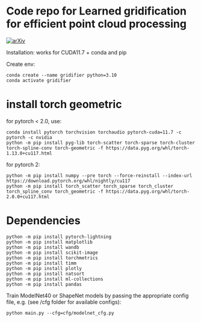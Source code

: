 # Code repo for Learned gridification for efficient point cloud processing

[![arXiv](https://img.shields.io/badge/arXiv-2307.14354-b31b1b.svg)](https://arxiv.org/pdf/2307.14354)

Installation: works for CUDA11.7 + conda and pip

Create env:
```
conda create --name gridifier python=3.10
conda activate gridifier
```

# install torch geometric

for pytorch < 2.0, use:

```
conda install pytorch torchvision torchaudio pytorch-cuda=11.7 -c pytorch -c nvidia
python -m pip install pyg-lib torch-scatter torch-sparse torch-cluster torch-spline-conv torch-geometric -f https://data.pyg.org/whl/torch-1.13.0+cu117.html
```

for pytorch 2:
```
python -m pip install numpy --pre torch --force-reinstall --index-url https://download.pytorch.org/whl/nightly/cu117
python -m pip install torch_scatter torch_sparse torch_cluster torch_spline_conv torch_geometric -f https://data.pyg.org/whl/torch-2.0.0+cu117.html
```

# Dependencies

```
python -m pip install pytorch-lightning
python -m pip install matplotlib
python -m pip install wandb
python -m pip install scikit-image
python -m pip install torchmetrics
python -m pip install timm
python -m pip install plotly
python -m pip install natsort
python -m pip install ml-collections
python -m pip install pandas
```

Train ModelNet40 or ShapeNet models by passing the appropriate config file, e.g. (see /cfg folder for available configs):

```
python main.py --cfg=cfg/modelnet_cfg.py
```

